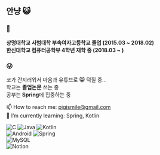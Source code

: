 ## 안냥 😺
### 🏫
**상명대학교 사범대학 부속여자고등학교 졸업 (2015.03 ~ 2018.02)**   
**한신대학교 컴퓨터공학부 4학년 재학 중 (2018.03 ~ )**   

### 😜
코가 간지러워서 마음과 유튜브로 😸 덕질 중...    
학교는 **졸업논문** 쓰는 중   
공부는 **Spring**에 집중하는 중   

📫 How to reach me: pigismile@gmail.com   
🌱 I’m currently learning: Spring, Kotlin   

<img alt="C" src ="https://img.shields.io/badge/C-A8B9CC.svg?&style=for-the-badge&logo=C&logoColor=FFFFFF"/> <img alt="Java" src ="https://img.shields.io/badge/Java-007396.svg?&style=for-the-badge&logo=Java&logoColor=FFFFFF"/> <img alt="Kotlin" src ="https://img.shields.io/badge/Kotlin-0095D5.svg?&style=for-the-badge&logo=Kotlin&logoColor=FFFFFF"/>   
<img alt="Android" src ="https://img.shields.io/badge/Android-3DDC84.svg?&style=for-the-badge&logo=Android&logoColor=FFFFFF"/> <img alt="Spring" src ="https://img.shields.io/badge/Spring-6DB33F.svg?&style=for-the-badge&logo=Spring&logoColor=FFFFFF"/>    
<img alt="MySQL" src ="https://img.shields.io/badge/MySQL-4479A1.svg?&style=for-the-badge&logo=MySQL&logoColor=FFFFFF"/>   
<img alt="Notion" src ="https://img.shields.io/badge/Notion-000000.svg?&style=for-the-badge&logo=Notion&logoColor=FFFFFF"/>
<!--
**NaHyeonJeong/NaHyeonJeong** is a ✨ _special_ ✨ repository because its `README.md` (this file) appears on your GitHub profile.

Here are some ideas to get you started:
- 📝 Certificate:   
- 🔭 I’m currently working on ...
- 🌱 I’m currently learning ...
- 👯 I’m looking to collaborate on ...
- 🤔 I’m looking for help with ...
- 💬 Ask me about ...
- 📫 How to reach me: ...
- 😄 Pronouns: ...
- ⚡ Fun fact: ...
-->
